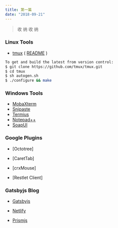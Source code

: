 ```yaml
---
title: 第一篇
date: "2018-09-21"
---
```


> 收 纳 收 纳

### Linux Tools

* [tmux][1.10] ( [README][1.11] )

```bash
To get and build the latest from version control:
$ git clone https://github.com/tmux/tmux.git
$ cd tmux
$ sh autogen.sh
$ ./configure && make
```

### Windows Tools

* [MobaXterm][2.10]
* [Snipaste][2.20]
* [Termius][2.30]
* [Notepad++][2.40]
* [SoapUI][2.50]


### Google Plugins

- [Octotree]

- [CaretTab]

- [crxMouse]

- [Restlet Client]

### Gatsbyjs Blog

+ [Gatsbyjs][4.10]

+ [Netlify][4.20]

+ [Prismjs][4.30]



[1.10]: https://github.com/tmux/tmux/wiki "tmux/wiki"
[1.11]: https://raw.githubusercontent.com/tmux/tmux/master/README "README"
[2.10]: https://mobaxterm.mobatek.net/ "增强型Windows终端，带有X11服务器，标签式SSH客户端，网络工具等等"

[2.20]: https://zh.snipaste.com/ "简单但强大的截图工具"

[2.30]: http://www.termius.com/ "一款便携式服务器管理系统"

[2.40]: https://notepad-plus-plus.org/ "免费的源代码编辑器和支持多种语言的记事本"

[2.50]: https://www.soapui.org/ "REST和SOAP测试工具"

[4.10]: https://www.gatsbyjs.com/ "Gatsbyjs"
[4.20]: https://www.netlify.com/ "Netlify"
[4.30]: https://prismjs.com/ "Prismjs"

